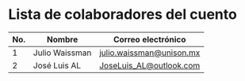 # Lista de colaboradores del cuento

| No.  |  Nombre                  |  Correo electrónico                       |
|------|--------------------------|-------------------------------------------|
| 1    | Julio Waissman           | julio.waissman@unison.mx                  |
| 2    | José Luis AL             | JoseLuis_AL@outlook.com                   |
